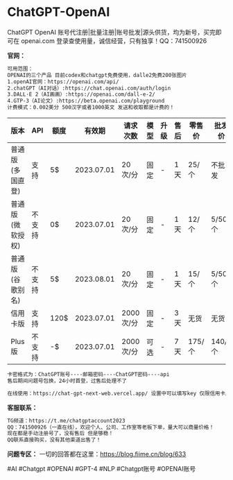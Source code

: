 # ChatGPT-OpenAI
ChatGPT OpenAI 账号代注册|批量注册|账号批发|源头供货，均为新号，买完即可在 openai.com 登录查使用量，诚信经营，只有独享！QQ：741500926

**官网：**
```html
可用范围：
OPENAI的三个产品 目前codex和chatgpt免费使用，dalle2免费200张图片
1.openAI官网：https://openai.com/api/
2.chatGPT（AI对话）:https://chat.openai.com/auth/login
3.DALL·E 2（AI画画）:https://openai.com/dall-e-2/
4.GTP-3（AI论文）:https://beta.openai.com/playground
计费模式：0.002美分 500汉字或者1000英文 发送和收取都是计费的！
```
版本 | API | 额度 | 有效期 | 请求次数 | 模型 | 升级 | 售后 | 零售价 | 批发价 
--- | --- | --- | --- | --- | --- | --- | --- | --- | --- 
普通版(多国直登) | 支持 | 5$ | 2023.07.01 | 20次/分 | 固定 | - | 1天 | 25/个 | 不批发
普通版(微软授权) | 不支持 | 0$ | 2023.07.01 | 20次/分 | 固定 | - | 1天 | 12/个 | 5/50个
普通版(谷歌别名) | 不支持 | 5$ | 2023.08.01 | 20次/分 | 固定 | - | 1天 | 15/个 | 5/50个
信用卡版 | 支持 | 120$ | 2023.07.01 | 2000次/分 | 固定 | - | 3天 | 无货 | 无货
Plus版 | 不支持 | -$ | 2023.07.01 | 2000次/分 | 可选 | - | 7天 | 175/个 | 140/5个

```html
卡密格式为：ChatGPT账号----邮箱密码----ChatGPT密码----api
售后期间问题号包换，24小时首登，过售后处理不了

在线使用：https://chat-gpt-next-web.vercel.app/ 设置中可以填写key 仅限信用卡版本和Plus版本使用
```

**客服联系：**
```html
TG频道：https://t.me/chatgptaccount2023
QQ：741500926（一直在线），欢迎个人、公司、工作室等老板下单，量大可以商量价格！
现在都是手动注册号了，没有售后 但是够稳！
QQ联系直接购买，没有其他渠道出售了！

```
**问题专区：**
一切的回答都在这里：https://blog.fiime.cn/blog/633

#AI #Chatgpt #OPENAI #GPT-4 #NLP #Chatgpt账号 #OPENAI账号
